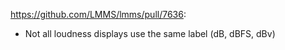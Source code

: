 https://github.com/LMMS/lmms/pull/7636:

- Not all loudness displays use the same label (dB, dBFS, dBv)